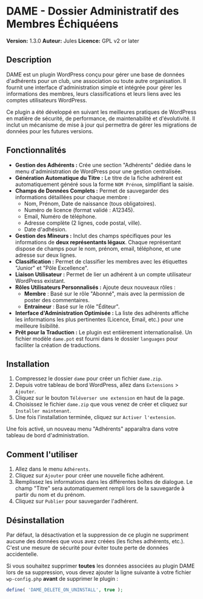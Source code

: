 # DAME - Dossier Administratif des Membres Échiquéens

**Version:** 1.3.0
**Auteur:** Jules
**Licence:** GPL v2 or later

## Description

DAME est un plugin WordPress conçu pour gérer une base de données d'adhérents pour un club, une association ou toute autre organisation. Il fournit une interface d'administration simple et intégrée pour gérer les informations des membres, leurs classifications et leurs liens avec les comptes utilisateurs WordPress.

Ce plugin a été développé en suivant les meilleures pratiques de WordPress en matière de sécurité, de performance, de maintenabilité et d'évolutivité. Il inclut un mécanisme de mise à jour qui permettra de gérer les migrations de données pour les futures versions.

## Fonctionnalités

*   **Gestion des Adhérents :** Crée une section "Adhérents" dédiée dans le menu d'administration de WordPress pour une gestion centralisée.
*   **Génération Automatique du Titre :** Le titre de la fiche adhérent est automatiquement généré sous la forme `NOM Prénom`, simplifiant la saisie.
*   **Champs de Données Complets :** Permet de sauvegarder des informations détaillées pour chaque membre :
    *   Nom, Prénom, Date de naissance (tous obligatoires).
    *   Numéro de licence (format validé : A12345).
    *   Email, Numéro de téléphone.
    *   Adresse complète (2 lignes, code postal, ville).
    *   Date d'adhésion.
*   **Gestion des Mineurs :** Inclut des champs spécifiques pour les informations de **deux représentants légaux**. Chaque représentant dispose de champs pour le nom, prénom, email, téléphone, et une adresse sur deux lignes.
*   **Classification :** Permet de classifier les membres avec les étiquettes "Junior" et "Pôle Excellence".
*   **Liaison Utilisateur :** Permet de lier un adhérent à un compte utilisateur WordPress existant.
*   **Rôles Utilisateurs Personnalisés :** Ajoute deux nouveaux rôles :
    *   **Membre** : Basé sur le rôle "Abonné", mais avec la permission de poster des commentaires.
    *   **Entraineur** : Basé sur le rôle "Éditeur".
*   **Interface d'Administration Optimisée :** La liste des adhérents affiche les informations les plus pertinentes (Licence, Email, etc.) pour une meilleure lisibilité.
*   **Prêt pour la Traduction :** Le plugin est entièrement internationalisé. Un fichier modèle `dame.pot` est fourni dans le dossier `languages` pour faciliter la création de traductions.

## Installation

1.  Compressez le dossier `dame` pour créer un fichier `dame.zip`.
2.  Depuis votre tableau de bord WordPress, allez dans `Extensions` > `Ajouter`.
3.  Cliquez sur le bouton `Téléverser une extension` en haut de la page.
4.  Choisissez le fichier `dame.zip` que vous venez de créer et cliquez sur `Installer maintenant`.
5.  Une fois l'installation terminée, cliquez sur `Activer l'extension`.

Une fois activé, un nouveau menu "Adhérents" apparaîtra dans votre tableau de bord d'administration.

## Comment l'utiliser

1.  Allez dans le menu `Adhérents`.
2.  Cliquez sur `Ajouter` pour créer une nouvelle fiche adhérent.
3.  Remplissez les informations dans les différentes boîtes de dialogue. Le champ "Titre" sera automatiquement rempli lors de la sauvegarde à partir du nom et du prénom.
4.  Cliquez sur `Publier` pour sauvegarder l'adhérent.

## Désinstallation

Par défaut, la désactivation et la suppression de ce plugin ne suppriment aucune des données que vous avez créées (les fiches adhérents, etc.). C'est une mesure de sécurité pour éviter toute perte de données accidentelle.

Si vous souhaitez supprimer **toutes** les données associées au plugin DAME lors de sa suppression, vous devez ajouter la ligne suivante à votre fichier `wp-config.php` **avant** de supprimer le plugin :

```php
define( 'DAME_DELETE_ON_UNINSTALL', true );
```
